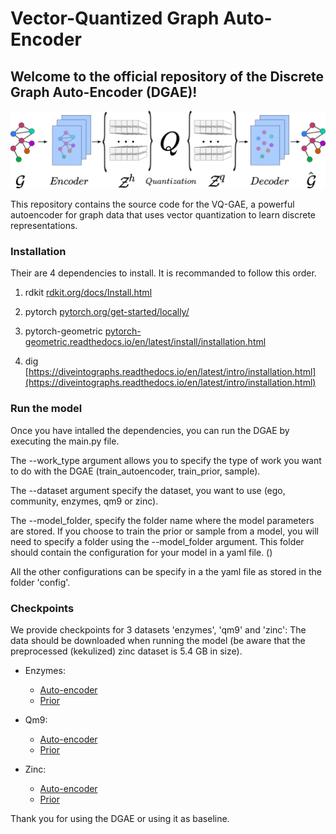 # Vector-Quantized Graph Auto-Encoder

## Welcome to the official repository of the Discrete Graph Auto-Encoder (DGAE)!

![Autoencoder image](autoencoder.png)

This repository contains the source code for the VQ-GAE, a powerful autoencoder for graph data that uses vector quantization to learn discrete representations. 

### Installation

Their are 4 dependencies to install. 
It is recommanded to follow this order.

1. rdkit [rdkit.org/docs/Install.html](https://www.rdkit.org/docs/Install.html) 

2. pytorch [pytorch.org/get-started/locally/](https://pytorch.org/get-started/locally/)

3. pytorch-geometric [pytorch-geometric.readthedocs.io/en/latest/install/installation.html](https://pytorch-geometric.readthedocs.io/en/latest/install/installation.html)

4. dig [https://diveintographs.readthedocs.io/en/latest/intro/installation.html](https://diveintographs.readthedocs.io/en/latest/intro/installation.html)

### Run the model

Once you have intalled the dependencies, you can run the DGAE by executing the main.py file. 

The --work_type argument allows you to specify the type of work you want to do with the DGAE (train_autoencoder, train_prior, sample). 

The --dataset argument specify the dataset, you want to use (ego, community, enzymes, qm9 or zinc).

The --model_folder, specify the folder name where the model parameters are stored. If you choose to train the prior or sample from a model, you will need to specify a folder using the --model_folder argument. This folder should contain the configuration for your model in a yaml file. ()

All the other configurations can be specify in a the yaml file as stored in the folder 'config'. 

### Checkpoints

We provide checkpoints for 3 datasets 'enzymes', 'qm9' and 'zinc':
The data should be downloaded when running the model (be aware that the preprocessed (kekulized) zinc dataset is 5.4 GB in size).

- Enzymes:
  - [Auto-encoder](https://drive.switch.ch/index.php/s/p1aXV938SZ7IlqE)
  - [Prior](https://drive.switch.ch/index.php/s/WcAGM93PWu9JRJ7)

- Qm9:
  - [Auto-encoder](https://drive.switch.ch/index.php/s/Jhv46kx3PTlXCNe)
  - [Prior](https://drive.switch.ch/index.php/s/W2k48eUUqnHGS3J)

- Zinc:
  - [Auto-encoder](https://drive.switch.ch/index.php/s/FRBeiSUJ5B2nlde)
  - [Prior](https://drive.switch.ch/index.php/s/lFAbVFlviXUCMsC)

Thank you for using the DGAE or using it as baseline. 

